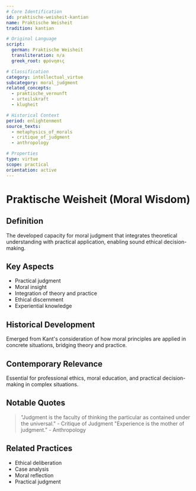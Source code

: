 ```yaml
---
# Core Identification
id: praktische-weisheit-kantian
name: Praktische Weisheit
tradition: kantian

# Original Language
script:
  german: Praktische Weisheit
  transliteration: n/a
  greek_root: φρόνησις

# Classification
category: intellectual_virtue
subcategory: moral_judgment
related_concepts:
  - praktische_vernunft
  - urteilskraft
  - klugheit

# Historical Context
period: enlightenment
source_texts:
  - metaphysics_of_morals
  - critique_of_judgment
  - anthropology

# Properties
type: virtue
scope: practical
orientation: active
---
```


# Praktische Weisheit (Moral Wisdom)

## Definition
The developed capacity for moral judgment that integrates theoretical understanding with practical application, enabling sound ethical decision-making.

## Key Aspects
- Practical judgment
- Moral insight
- Integration of theory and practice
- Ethical discernment
- Experiential knowledge

## Historical Development
Emerged from Kant's consideration of how moral principles are applied in concrete situations, bridging theory and practice.

## Contemporary Relevance
Essential for professional ethics, moral education, and practical decision-making in complex situations.

## Notable Quotes
> "Judgment is the faculty of thinking the particular as contained under the universal." - Critique of Judgment
> "Experience is the mother of judgment." - Anthropology

## Related Practices
- Ethical deliberation
- Case analysis
- Moral reflection
- Practical judgment